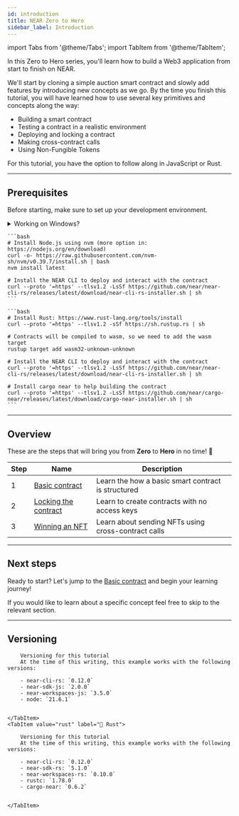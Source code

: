 ```yaml
---
id: introduction
title: NEAR Zero to Hero 
sidebar_label: Introduction
---
```


import Tabs from '@theme/Tabs';
import TabItem from '@theme/TabItem';

In this Zero to Hero series, you'll learn how to build a Web3 application from start to finish on NEAR.

We'll start by cloning a simple auction smart contract and slowly add features by introducing new concepts as we go. By the time you finish this tutorial, you will have learned how to use several key primitives and concepts along the way:

- Building a smart contract
- Testing a contract in a realistic environment 
- Deploying and locking a contract
- Making cross-contract calls
- Using Non-Fungible Tokens

<!-- - Using Fungible Tokens 
- Creating a frontend for a contract
- Setting up an indexer 
- Creating a factory contract  -->

For this tutorial, you have the option to follow along in JavaScript or Rust.  

---

## Prerequisites

Before starting, make sure to set up your development environment.

<details>
<summary>Working on Windows?</summary>

  See our blog post [getting started on NEAR using Windows](/blog/getting-started-on-windows) for a step-by-step guide on how to setup WSL and your environment

</details>

<Tabs groupId="code-tabs">
  <TabItem value="js" label="🌐 JavaScript">

    ```bash
    # Install Node.js using nvm (more option in: https://nodejs.org/en/download)
    curl -o- https://raw.githubusercontent.com/nvm-sh/nvm/v0.39.7/install.sh | bash
    nvm install latest

    # Install the NEAR CLI to deploy and interact with the contract
    curl --proto '=https' --tlsv1.2 -LsSf https://github.com/near/near-cli-rs/releases/latest/download/near-cli-rs-installer.sh | sh
    ```

  </TabItem>

  <TabItem value="rust" label="🦀 Rust">

    ```bash
    # Install Rust: https://www.rust-lang.org/tools/install
    curl --proto '=https' --tlsv1.2 -sSf https://sh.rustup.rs | sh

    # Contracts will be compiled to wasm, so we need to add the wasm target
    rustup target add wasm32-unknown-unknown

    # Install the NEAR CLI to deploy and interact with the contract
    curl --proto '=https' --tlsv1.2 -LsSf https://github.com/near/near-cli-rs/releases/latest/download/near-cli-rs-installer.sh | sh

    # Install cargo near to help building the contract
    curl --proto '=https' --tlsv1.2 -LsSf https://github.com/near/cargo-near/releases/latest/download/cargo-near-installer.sh | sh
    ```

  </TabItem>

</Tabs>

---

## Overview

These are the steps that will bring you from **Zero** to **Hero** in no time! 💪

| Step | Name                                   | Description                                                     |
|------|----------------------------------------|-----------------------------------------------------------------|
| 1    | [Basic contract](./1-basic.md)         | Learn the how a basic smart contract is structured          |
| 2    | [Locking the contract](./2-locking.md) | Learn to create contracts with no access keys                   |
| 3    | [Winning an NFT](./3-nft.md)           | Learn about sending NFTs using cross-contract calls             |

<!-- | 4    | [Bidding with FTs](./4-ft.md)          | Learn about sending and receiving FTs                           |
| 5    | [Create a Frontend](#)                 | Create a frontend to interact with your smart contract          |
| 6    | [Monitor the Bids](#)                  | Learn how to use an indexer to monitor your contract's activity |
| 7    | [Factory](#)                           | Create a contract that will create auctions                     | -->

---

## Next steps

Ready to start? Let's jump to the [Basic contract](./1-basic.md) and begin your learning journey!

If you would like to learn about a specific concept feel free to skip to the relevant section.

---

## Versioning 

<Tabs groupId="code-tabs">
    <TabItem value="js" label="🌐 JavaScript">

        Versioning for this tutorial
        At the time of this writing, this example works with the following versions:

        - near-cli-rs: `0.12.0`
        - near-sdk-js: `2.0.0`
        - near-workspaces-js: `3.5.0`
        - node: `21.6.1`
        

    </TabItem>
    <TabItem value="rust" label="🦀 Rust">

        Versioning for this tutorial
        At the time of this writing, this example works with the following versions:

        - near-cli-rs: `0.12.0`
        - near-sdk-rs: `5.1.0`
        - near-workspaces-rs: `0.10.0`
        - rustc: `1.78.0`
        - cargo-near: `0.6.2`
        

    </TabItem>
</Tabs>
